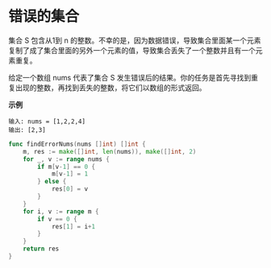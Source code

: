 # 错误的集合

集合 S 包含从1到 n 的整数。不幸的是，因为数据错误，导致集合里面某一个元素复制了成了集合里面的另外一个元素的值，导致集合丢失了一个整数并且有一个元素重复。

给定一个数组 nums 代表了集合 S 发生错误后的结果。你的任务是首先寻找到重复出现的整数，再找到丢失的整数，将它们以数组的形式返回。

**示例**

```
输入: nums = [1,2,2,4]
输出: [2,3]
```

```go
func findErrorNums(nums []int) []int {
    m, res := make([]int, len(nums)), make([]int, 2)
    for _, v := range nums {
        if m[v-1] == 0 {
            m[v-1] = 1
        } else {
            res[0] = v
        }
    }
    for i, v := range m {
        if v == 0 {
            res[1] = i+1
        }
    }
    return res
}
```

